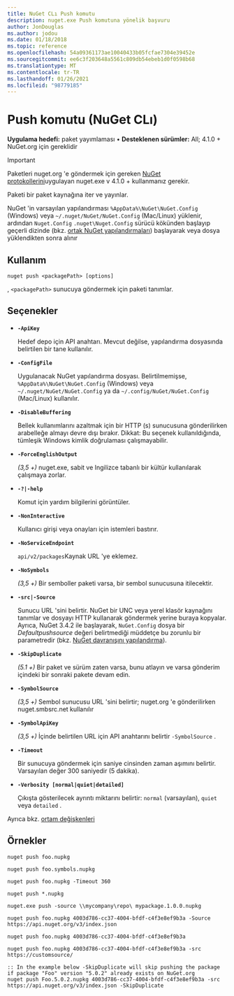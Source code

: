 ```yaml
---
title: NuGet CLı Push komutu
description: nuget.exe Push komutuna yönelik başvuru
author: JonDouglas
ms.author: jodou
ms.date: 01/18/2018
ms.topic: reference
ms.openlocfilehash: 54a09361173ae10040433b05fcfae7304e39452e
ms.sourcegitcommit: ee6c3f203648a5561c809db54ebeb1d0f0598b68
ms.translationtype: MT
ms.contentlocale: tr-TR
ms.lasthandoff: 01/26/2021
ms.locfileid: "98779185"
---
```

# <a name="push-command-nuget-cli"></a>Push komutu (NuGet CLı)

**Uygulama hedefi:** paket yayımlaması &bullet; **Desteklenen sürümler:** All; 4.1.0 + NuGet.org için gereklidir

> [!Important]
> Paketleri nuget.org 'e göndermek için gereken [NuGet protokollerini](../../api/nuget-protocols.md)uygulayan nuget.exe v 4.1.0 + kullanmanız gerekir.

Paketi bir paket kaynağına iter ve yayınlar.

NuGet 'in varsayılan yapılandırması `%AppData%\NuGet\NuGet.Config` (Windows) veya `~/.nuget/NuGet/NuGet.Config` (Mac/Linux) yüklenir, ardından `Nuget.Config` `.nuget\Nuget.Config` sürücü kökünden başlayıp geçerli dizinde (bkz. [ortak NuGet yapılandırmaları](../../consume-packages/configuring-nuget-behavior.md)) başlayarak veya dosya yüklendikten sonra alınır

## <a name="usage"></a>Kullanım

```cli
nuget push <packagePath> [options]
```

, `<packagePath>` sunucuya göndermek için paketi tanımlar.

## <a name="options"></a>Seçenekler

- **`-ApiKey`**

  Hedef depo için API anahtarı. Mevcut değilse, yapılandırma dosyasında belirtilen bir tane kullanılır.

- **`-ConfigFile`**

  Uygulanacak NuGet yapılandırma dosyası. Belirtilmemişse, `%AppData%\NuGet\NuGet.Config` (Windows) veya `~/.nuget/NuGet/NuGet.Config` ya da `~/.config/NuGet/NuGet.Config` (Mac/Linux) kullanılır.

- **`-DisableBuffering`**

  Bellek kullanımlarını azaltmak için bir HTTP (s) sunucusuna gönderilirken arabelleğe almayı devre dışı bırakır. Dikkat: Bu seçenek kullanıldığında, tümleşik Windows kimlik doğrulaması çalışmayabilir.

- **`-ForceEnglishOutput`**

  *(3,5 +)* nuget.exe, sabit ve Ingilizce tabanlı bir kültür kullanılarak çalışmaya zorlar.

- **`-?|-help`**

  Komut için yardım bilgilerini görüntüler.

- **`-NonInteractive`**

  Kullanıcı girişi veya onayları için istemleri bastırır.

- **`-NoServiceEndpoint`**

  `api/v2/packages`Kaynak URL 'ye eklemez.

- **`-NoSymbols`**

  *(3,5 +)* Bir semboller paketi varsa, bir sembol sunucusuna itilecektir.

- **`-src|-Source`**

  Sunucu URL 'sini belirtir. NuGet bir UNC veya yerel klasör kaynağını tanımlar ve dosyayı HTTP kullanarak göndermek yerine buraya kopyalar.  Ayrıca, NuGet 3.4.2 ile başlayarak, `NuGet.Config` dosya bir *Defaultpushsource* değeri belirtmediği müddetçe bu zorunlu bir parametredir (bkz. [NuGet davranışını yapılandırma](../../consume-packages/configuring-nuget-behavior.md)).

- **`-SkipDuplicate`**

  *(5.1 +)* Bir paket ve sürüm zaten varsa, bunu atlayın ve varsa gönderim içindeki bir sonraki pakete devam edin.

- **`-SymbolSource`**

  *(3,5 +)* Sembol sunucusu URL 'sini belirtir; nuget.org 'e gönderilirken nuget.smbsrc.net kullanılır

- **`-SymbolApiKey`**

  *(3,5 +)* İçinde belirtilen URL için API anahtarını belirtir `-SymbolSource` .

- **`-Timeout`**

  Bir sunucuya göndermek için saniye cinsinden zaman aşımını belirtir. Varsayılan değer 300 saniyedir (5 dakika).

- **`-Verbosity [normal|quiet|detailed]`**

  Çıkışta gösterilecek ayrıntı miktarını belirtir: `normal` (varsayılan), `quiet` veya `detailed` .


Ayrıca bkz. [ortam değişkenleri](cli-ref-environment-variables.md)

## <a name="examples"></a>Örnekler

```cli
nuget push foo.nupkg

nuget push foo.symbols.nupkg

nuget push foo.nupkg -Timeout 360

nuget push *.nupkg

nuget.exe push -source \\mycompany\repo\ mypackage.1.0.0.nupkg

nuget push foo.nupkg 4003d786-cc37-4004-bfdf-c4f3e8ef9b3a -Source https://api.nuget.org/v3/index.json

nuget push foo.nupkg 4003d786-cc37-4004-bfdf-c4f3e8ef9b3a

nuget push foo.nupkg 4003d786-cc37-4004-bfdf-c4f3e8ef9b3a -src https://customsource/

:: In the example below -SkipDuplicate will skip pushing the package if package "Foo" version "5.0.2" already exists on NuGet.org
nuget push Foo.5.0.2.nupkg 4003d786-cc37-4004-bfdf-c4f3e8ef9b3a -src https://api.nuget.org/v3/index.json -SkipDuplicate
```
